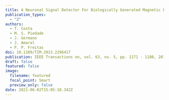 ```yaml
---
title: A Neuronal Signal Detector For Biologically Generated Magnetic Fields
publication_types:
  - "2"
authors:
  - T. Costa
  - M. S. Piedade
  - J. Germano
  - J. Amaral
  - P. P. Freitas
doi: 10.1109/TIM.2013.2296417
publication: IEEE Transactions on, vol. 63, no. 5, pp. 1171 - 1180, 2014
draft: false
featured: false
image:
  filename: featured
  focal_point: Smart
  preview_only: false
date: 2021-06-02T15:05:10.342Z
---
```

